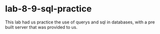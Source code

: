 # lab-8-9-sql-practice

This lab had us practice the use of querys and sql in databases, with a pre built server that was provided to us.
